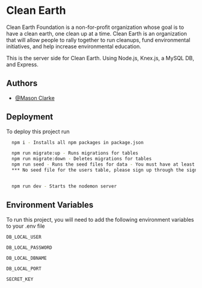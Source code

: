 
# Clean Earth

Clean Earth Foundation is a non-for-profit organization whose goal is to have a clean earth, one clean up at a time. Clean Earth is an organization that will allow people to rally together to run cleanups, fund environmental initiatives, and help increase environmental education.

This is the server side for Clean Earth. Using Node.js, Knex.js, a MySQL DB, and Express.

## Authors

- [@Mason Clarke](https://github.com/Masons-coding)


## Deployment

To deploy this project run

```bash
  npm i - Installs all npm packages in package.json

  npm run migrate:up - Runs migrations for tables
  npm run migrate:down - Deletes migrations for tables
  npm run seed - Runs the seed files for data - You must have at least one user added to the users table through the sign up form for the seed file to work.
  *** No seed file for the users table, please sign up through the sign up form for it to work properly***


  npm run dev - Starts the nodemon server


```


## Environment Variables

To run this project, you will need to add the following environment variables to your .env file

  `DB_LOCAL_USER`

  `DB_LOCAL_PASSWORD`

  `DB_LOCAL_DBNAME`

  `DB_LOCAL_PORT`
  
  `SECRET_KEY`

